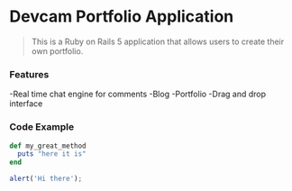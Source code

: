 # Devcam Portfolio Application

> This is a Ruby on Rails 5 application that allows users to create their own portfolio.

### Features

-Real time chat engine for comments
-Blog
-Portfolio
-Drag and drop interface

### Code Example

```ruby
def my_great_method
  puts "here it is"
end
```

```javascript
alert('Hi there');
```
